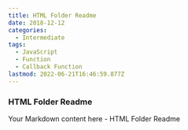 ```yaml
---
title: HTML Folder Readme
date: 2018-12-12
categories:
  - Intermediate
tags:
  - JavaScript
  - Function
  - Callback Function
lastmod: 2022-06-21T16:46:59.877Z
---
```


<!-- Your Markdown content here -->
### HTML Folder Readme

Your Markdown content here - HTML Folder Readme
